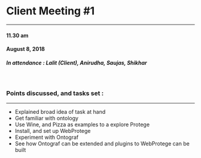 # Client Meeting #1
---

#### 11.30 am
#### August 8, 2018

##### In attendance : Lalit (Client), Anirudha, Saujas, Shikhar
&nbsp;
### Points discussed, and tasks set :
------
- Explained broad idea of task at hand
- Get familiar with ontology
- Use Wine, and Pizza as examples to a  explore Protege
- Install, and set up WebProtege
- Experiment with Ontograf
- See how Ontograf can be extended and plugins to WebProtege can be built

